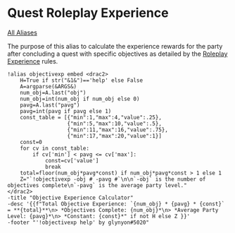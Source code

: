 # Quest Roleplay Experience
[All Aliases](30.01%20Alias%20Overview.md)

The purpose of this alias to calculate the experience rewards for the party after concluding a quest with specific objectives as detailed by the [Roleplay Experience](https://github.com/glynyon-5020/apostle_dnd/blob/main/11-19%20Apostle%20D%26D/15%20System%20Mechanics/15.07%20Quests.md#roleplay-experience) rules.

```
!alias objectivexp embed <drac2>
    H=True if str("&1&")=='help' else False
    A=argparse(&ARGS&)
    num_obj=A.last("obj")
    num_obj=int(num_obj if num_obj else 0)
    pavg=A.last("pavg")
    pavg=int(pavg if pavg else 1)
    const_table = [{"min":1,"max":4,"value":.25},
                   {"min":5,"max":10,"value":.5},
                   {"min":11,"max":16,"value":.75},
                   {"min":17,"max":20,"value":1}]
    const=0
    for cv in const_table:
        if cv['min'] < pavg <= cv['max']:
            const=cv['value']
            break
    total=floor(num_obj*pavg*const) if num_obj*pavg*const > 1 else 1
    Z="`!objectivexp -obj # -pavg #`\n\n`-obj` is the number of objectives complete\n`-pavg` is the average party level."
</drac2>
-title "Objective Experience Calculator"
-desc '{{f"Total Objective Experience: `{num_obj} * {pavg} * {const}` = **{total}**\n> *Objectives Complete: {num_obj}*\n> *Average Party Level: {pavg}*\n> *Constant: {const}*" if not H else Z }}'
-footer "'!objectivexp help' by glynyon#5020"

```